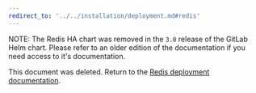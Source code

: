 ```yaml
---
redirect_to: '../../installation/deployment.md#redis'
---
```


NOTE:
The Redis HA chart was removed in the `3.0` release of the GitLab Helm chart. Please
refer to an older edition of the documentation if you need access to it's documentation.

This document was deleted. Return to the [Redis deployment documentation](../../installation/deployment.md#redis).
